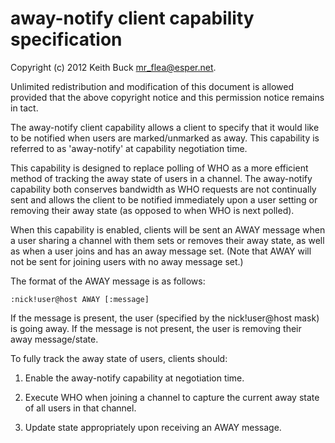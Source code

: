 # away-notify client capability specification

Copyright (c) 2012 Keith Buck <mr_flea@esper.net>.

Unlimited redistribution and modification of this document is allowed
provided that the above copyright notice and this permission notice
remains in tact.

The away-notify client capability allows a client to specify that it
would like to be notified when users are marked/unmarked as away. This
capability is referred to as 'away-notify' at capability negotiation
time.

This capability is designed to replace polling of WHO as a more
efficient method of tracking the away state of users in a channel. The
away-notify capability both conserves bandwidth as WHO requests are
not continually sent and allows the client to be notified immediately
upon a user setting or removing their away state (as opposed to when
WHO is next polled).

When this capability is enabled, clients will be sent an AWAY message
when a user sharing a channel with them sets or removes their away
state, as well as when a user joins and has an away message set.
(Note that AWAY will not be sent for joining users with no away
message set.)

The format of the AWAY message is as follows:

    :nick!user@host AWAY [:message]

If the message is present, the user (specified by the nick!user@host
mask) is going away.  If the message is not present, the user is
removing their away message/state.

To fully track the away state of users, clients should:

1) Enable the away-notify capability at negotiation time.

2) Execute WHO when joining a channel to capture the current away
   state of all users in that channel.

3) Update state appropriately upon receiving an AWAY message.
